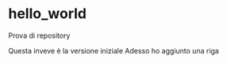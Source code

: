hello_world
===========

Prova di repository

Questa inveve è la versione iniziale
Adesso ho aggiunto una riga
